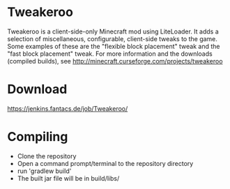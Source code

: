 Tweakeroo
==============
Tweakeroo is a client-side-only Minecraft mod using LiteLoader.
It adds a selection of miscellaneous, configurable, client-side tweaks to the game.
Some examples of these are the "flexible block placement" tweak and the "fast block placement" tweak.
For more information and the downloads (compiled builds), see http://minecraft.curseforge.com/projects/tweakeroo

Download
=========
https://jenkins.fantacs.de/job/Tweakeroo/

Compiling
=========
* Clone the repository
* Open a command prompt/terminal to the repository directory
* run 'gradlew build'
* The built jar file will be in build/libs/
